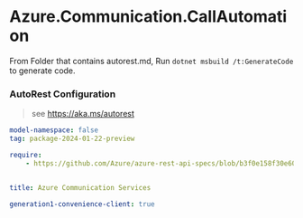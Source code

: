 # Azure.Communication.CallAutomation

From Folder that contains autorest.md, Run `dotnet msbuild /t:GenerateCode` to generate code.

### AutoRest Configuration
> see https://aka.ms/autorest

```yaml
model-namespace: false
tag: package-2024-01-22-preview

require:
    - https://github.com/Azure/azure-rest-api-specs/blob/b3f0e158f30e60796abacdf3c9742206149498ad/specification/communication/data-plane/CallAutomation/readme.md


title: Azure Communication Services

generation1-convenience-client: true
```
